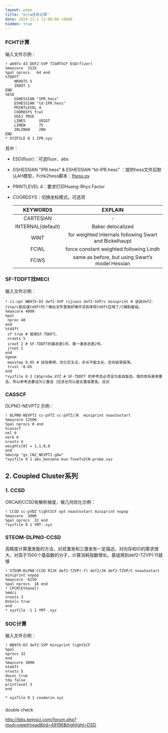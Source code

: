 ```yaml
---
layout: page
title: "orca任务记录"
date: 2024-11-1 12:00:00 +0800
hidden: true
---
```


### FCHT计算

输入文件示例：

~~~
! wb97x-d3 DEF2-SVP TIGHTSCF ESD(fluor) 
%maxcore  3125
%pal nprocs   64 end
%TDDFT 
    NROOTS 5 
    IROOT 1 
END 
%ESD 
    GSHESSIAN "IPR.hess" 
    ESHESSIAN "td-IPR.hess" 
    PRINTLEVEL 4
    COORDSYS fcwl
    USEJ TRUE
    LINES      VOIGT
    LINEW      75
    INLINEW    200
END 
* XYZFILE 0 1 IPR.xyz
~~~

其中：
 - ESD(fluor)：可选fluor、abs
 - GSHESSIAN "IPR.hess" & ESHESSIAN "td-IPR.hess" ：提供hess文件后默认AH模型，Fchk2hess脚本：[fhess.py](https://pub-ec46b9a843f44891acf04d27fddf97e0.r2.dev/2024/11/fhess.py)
 - PRINTLEVEL 4：要求打印Huang-Rhys Factor
 - COORDSYS：切换坐标模式。可选项
  
   |     KEYWORDS      |                        EXPLAIN                         |
   | :---------------: | :----------------------------------------------------: |
   |     CARTESIAN     |                           -                            |
   | INTERNAL(default) |                   Baker delocalized                    |
   |       WINT        | for weighted internals following Swart and Bickelhaupt |
   |       FCWL        |        force constant weighted following Lindh         |
   |       FCWS        |    same as before, but using Swart’s model Hessian     |

### SF-TDDFT找MECI

输入文件示例：

~~~
! ci-opt WB97X-D3 def2-SVP rijcosx def2-SVP/c miniprint # 话说def2-tzvp/c能加速tddft吗？输出文件里面好像并没有体现tddft应用了/C辅助基组。
%maxcore 4000
%pal
 nproc 40
end
%tddft
 sf true # 使用SF-TDDFT。
 nroots 5
 iroot 2 # SF-TDDFT的基态是1号，第一激发态是2号。
 jroot 1
end
%geom
 maxstep 0.05 # 经验表明，优化交叉点，步长不能太长，否则容易振荡。
 trust -0.05
end
*xyzfile 0 3 CASprobe.XYZ # SF-TDDFT 的参考态必须设为高自旋态。我的体系是单重态，所以参考态要设为三重态（应该也可以是五重或更高，没试
~~~

### CASSCF

DLPNO-NEVPT2 示例：
~~~
! DLPNO-NEVPT2 cc-pVTZ cc-pVTZ/JK  miniprint noautostart
%maxcore 12500
%pal nprocs 8 end
%casscf
nel 6
norb 6
nroots 4
weights[0] = 1,1,0,0
end
%moinp "gs_CN2_NEVPT2.gbw"
*xyzfile 0 1 abs_benzene-kun-ToneTo2CN-probe.xyz
~~~

## 2. Coupled Cluster系列

### 1. CCSD

ORCA的CCSD有解析梯度，做几何优化示例：
~~~
! CCSD cc-pVDZ tightSCF opt noautostart miniprint nopop
%maxcore  3000
%pal nprocs  32 end
*xyzfile 0 1 YMT-.xyz
~~~

### STEOM-DLPNO-CCSD
高精度计算激发能的方法，对双激发和三激发有一定描述。对内存和IO的需求很大，对高于1500个基函数的分子，计算消耗指数增长。基组用到def2-TZVP(-f)就够
~~~
! STEOM-DLPNO-CCSD RIJK def2-TZVP(-f) def2/JK def2-TZVP/C noautostart miniprint nopop
%maxcore  6250
%pal nprocs  16 end
! CPCM(Ethanol)
%mdci
nroots 3
DoSolv true
end
* xyzfile -1 1 YMT-.xyz
~~~

### SOC计算
输入文件示例：
~~~
! WB97X-D3 def2-SVP miniprint tightSCF
%pal
nprocs 32
end
%maxcore 3000
%tddft
nroots 5
dosoc true
tda false
printlevel 3
end

* xyzfile 0 1 coumarin.xyz
~~~



###

double check

http://bbs.keinsci.com/forum.php?mod=viewthread&tid=49196&highlight=DSD



